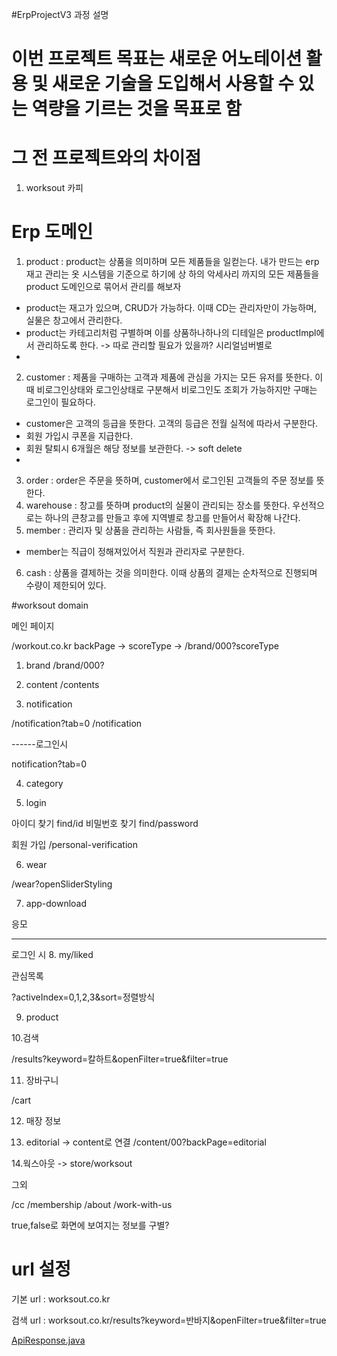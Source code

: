 #ErpProjectV3 과정 설명

# 이번 프로젝트 목표는 새로운 어노테이션 활용 및 새로운 기술을 도입해서 사용할 수 있는 역량을 기르는 것을 목표로 함

# 그 전 프로젝트와의 차이점
1. worksout 카피

# Erp 도메인
1. product : product는 상품을 의미하며 모든 제품들을 일컫는다. 내가 만드는 erp 재고 관리는 옷 시스템을 기준으로 하기에 상 하의 악세사리 까지의 모든 제품들을 product 도메인으로 묶어서 관리를 해보자
* product는 재고가 있으며, CRUD가 가능하다. 이때 CD는 관리자만이 가능하며, 실물은 창고에서 관리한다.
* product는 카테고리처럼 구별하며 이를 상품하나하나의 디테일은 productImpl에서 관리하도록 한다. -> 따로 관리할 필요가 있을까? 시리얼넘버별로 
* 
2. customer : 제품을 구매하는 고객과 제품에 관심을 가지는 모든 유저를 뜻한다. 이때 비로그인상태와 로그인상태로 구분해서 비로그인도 조회가 가능하지만 구매는 로그인이 필요하다. 
* customer은 고객의 등급을 뜻한다. 고객의 등급은 전월 실적에 따라서 구분한다.
* 회원 가입시 쿠폰을 지급한다.
* 회원 탈퇴시 6개월은 해당 정보를 보관한다. -> soft delete
* 
3. order : order은 주문을 뜻하며, customer에서 로그인된 고객들의 주문 정보를 뜻한다.
4. warehouse : 창고를 뜻하며 product의 실물이 관리되는 장소를 뜻한다. 우선적으로는 하나의 큰창고를 만들고 후에 지역별로 창고를 만들어서 확장해 나간다.
5. member : 관리자 및 상품을 관리하는 사람들, 즉 회사원들을 뜻한다.
* member는 직급이 정해져있어서 직원과 관리자로 구분한다.
6. cash : 상품을 결제하는 것을 의미한다. 이때 상품의 결제는 순차적으로 진행되며 수량이 제한되어 있다.

#worksout domain

메인 페이지

/workout.co.kr
backPage -> 
scoreType -> /brand/000?scoreType

1. brand
/brand/000?

2. content
/contents

3. notification

/notification?tab=0
/notification

------로그인시

notification?tab=0

4. category

5. login

아이디 찾기 find/id
비밀번호 찾기 find/password

회원 가입 /personal-verification

6. wear

/wear?openSliderStyling

7. app-download

응모 

----

로그인 시
8. my/liked

관심목록

?activeIndex=0,1,2,3&sort=정렬방식

9. product

10.검색

/results?keyword=칼하트&openFilter=true&filter=true

11. 장바구니

/cart

12. 매장 정보


13. editorial
-> content로 연결 /content/00?backPage=editorial

14.웍스아웃
-> store/worksout

그외

/cc
/membership
/about
/work-with-us


true,false로 화면에 보여지는 정보를 구별?

# url 설정



기본 url : worksout.co.kr

검색 url : worksout.co.kr/results?keyword=반바지&openFilter=true&filter=true


[ApiResponse.java](src/main/java/erpproject/worksin/common/response/ApiResponse.java)